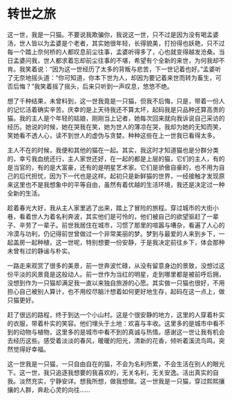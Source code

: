 # 转世之旅

这一世，我是一只猫。不要说我欺骗你，我说这一世，只不过是因为没有喝孟婆汤，世人皆以为孟婆是个老者，其实她很年轻，长得貌美，打扮得也妖艳，只不过每一个踏上奈何桥的人都叹息前尘往事，孟婆听得多了，心也就变得越发沧桑。当日孟婆问我，世人都求着忘却前尘往事的不堪，希望有个全新的来世，为何我却不肯。我笑着说：“因为这一世经历了太多的背叛与悲苦，下一世记着也好。”孟婆听了无奈地摇头道：“你可知道，你本下世为人，却因为要记着来世而转为畜生，可否后悔？”我笑着摇了摇头，后来只听到一声叹息，悠悠不绝。 

想了千种结果，未曾料到，这一世我竟是一只猫，但我不后悔，只是，带着一份人的记忆活着确实辛苦。庆幸的是上天待我还不算太坏，起码我是只品种还算高贵的猫。我的主人是个年轻的姑娘，刚刚当上记者，她每次回来就向我诉说自己采访的经历。她说的时候，她在哭我在笑，她为世人的薄凉在哭，我却为她的无知而笑，笑她看不透人心，读不到世人的虚伪与贪婪。种种这些在上一世我已看得太多。 

主人不在的时候，我便和其他的猫在一起。其实，我这时才知道猫也是分群分类的，幸亏我血统还行，主人家世还好，在一起的都是上层的猫，它们的主人，有的是当官的，有的是大富豪，还有的是明星艺术家。它们是骄傲自豪的，也不用为自己的后代担忧，因为下一代也是这样。起初只是新鲜猫的世界，一经接触才发现原来这里也不是我想象中的平等自由，虽然有着优越的生活环境，我还是决定过一种全新的生活。 

趁着春光大好，我从主人家里逃了出来，踏上了冒险的旅程。穿过城市的大街小巷，看着世人为着名利奔波，其实他们是可怜的，他们被自己的欲望驱赶了一辈子、辛劳了一辈子。前世我居住在城市，习惯了那里的喧嚣与嘈杂，看遍了人心的冷漠与功利，仍记得前世曾做过一个非常美丽的梦。梦到与最爱的人来到乡下，一起盖房一起种植，这一世呢，特别想要一份安静，于是我决定前往乡下，体会那种未曾有过的静谧与朴实。 

一路走来观赏了很多的美景，前一世奔波忙碌，从没有留意身边的景致，没想过这份平淡的风景竟是这般动人。前一世作为当红的明星，走到哪里都是被前呼后拥，没想到作为一只猫却满足我一直以来独自旅游的心愿。其实做一只猫也很好，不用担心自己被别人算计，也不用绞尽脑汁想着如何更好地生存，起码在这一点上，做只猫更好。 

赶了很远的路程，终于到达一个小山村。这是个很安静的地方，这里的人穿着朴实的衣服，带着朴实的笑容。他们埋头于土地：欢喜与丰收。这里多的是城市中看不到的动物与植物，这里多的是城市中看不到的真诚与热情。感谢这一世让我有机会去经历这些。感受着淡淡的春风，暖暖的阳光，清新的花香，倾听着溪流鸟鸣，突然觉得好幸福。 

这一世我是一只猫，一只自由自在的猫，不会为名利所累，不会生活在别人的眼光下。这一世，我只追逐我想要的我喜欢的，无关名利，无关安逸。活出真实的自我。淡然充实，宁静安详。想我所想，做我想做。这一世我是一只猫，穿过熙熙攘攘的人群，奔赴心灵的向往……